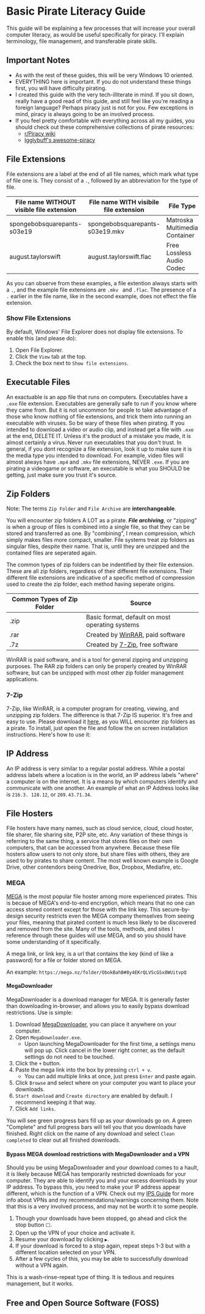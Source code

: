 # Basic Pirate Literacy Guide

This guide will be explaining a few processes that will increase your overall computer literacy, as would be useful specifically for piracy. I'll explain terminology, file management, and transferable pirate skills. 

## Important Notes

- As with the rest of these guides, this will be very Windows 10 oriented. 
- EVERYTHING here is important. If you do not understand these things first, you will have difficulty pirating.
- I created this guide with the very tech-illiterate in mind. If you sit down, really have a good read of this guide, and still feel like you're reading a foreign language? Perhaps piracy just is not for you. Few exceptions in mind, piracy is always going to be an involved process.
- If you feel pretty comfortable with everything across all my guides, you should check out these comprehensive collections of pirate resources:
    - [r/Piracy wiki](https://www.reddit.com/r/Piracy/wiki/index)
    - [Igglybuff's awesome-piracy](https://github.com/Igglybuff/awesome-piracy)   

## File Extensions

File extensions are a label at the end of all file names, which mark what type of file one is. They consist of a ```.```, followed by an abbreviation for the type of file.

File name WITHOUT visible file extension | File name WITH visibile file extension | File Type | Media Type
-----------------------------------------|----------------------------------------|-----------|-----------
spongebobsquarepants-s03e19 | spongebobsquarepants-s03e19.mkv | Matroska Multimedia Container | Video
august.taylorswift | august.taylorswift.flac | Free Lossless Audio Codec | Audio

As you can observe from these examples, a file extention always starts with a ```.```, and the example file extensions are ```.mkv ``` and ```.flac```. The presence of a ```.``` earlier in the file name, like in the second example, does not effect the file extension. 

### Show File Extensions

By default, Windows' File Explorer does not display file extensions. To enable this (and please do):

1. Open File Explorer.
2. Click the ```View``` tab at the top.
3. Check the box next to ```Show file extensions```.

## Executable Files

An exactuable is an app file that runs on computers. Executables have a ```.exe``` file extension. Executables are generally safe to run if you know where they came from. But it is not uncommon for people to take advantage of those who know nothing of file extensions, and trick them into running an executable with viruses. So be wary of these files when pirating. If you intended to download a video or audio clip, and instead get a file with ```.exe``` at the end, DELETE IT. Unless it's the product of a mistake you made, it is almost certainly a virus. Never run executables that you don't trust. In general, if you dont recognize a file extension, look it up to make sure it is the media type you intended to download. For example, video files will almost always have ```.mp4``` and ```.mkv``` file extensions, NEVER ```.exe```. If you are pirating a videogame or software, an executable is what you SHOULD be getting, just make sure you trust it's source.

## Zip Folders

Note: The terms ```Zip Folder``` and ```File Archive``` are **interchangeable**.

You will encounter zip folders A LOT as a pirate. ***File archiving***, or "zipping" is when a group of files is combined into a single file, so that they can be stored and transferred as one. By "combining", I mean compression, which simply makes files more compact, smaller. File systems treat zip folders as singular files, despite their name. That is, until they are unzipped and the contained files are seperated again.

The common types of zip folders can be indentified by their file extension. These are all zip folders, regardless of their different file extensions. Their different file extensions are indicative of a specific method of compression used to create the zip folder, each method having seperate origins.

Common Types of Zip Folder | Source
----------------------|------------
.zip | Basic format, default on most operating systems
.rar | Created by [WinRAR](https://www.rarlab.com/), paid software
.7z | Created by [7-Zip](https://www.7-zip.org/), free software

WinRAR is paid software, and is a tool for general zipping and unzipping purposes. The RAR zip folders can only be properly created by WinRAR software, but can be unzipped with most other zip folder management applications. 

### 7-Zip

7-Zip, like WinRAR, is a computer program for creating, viewing, and unzipping zip folders. The difference is that 7-Zip IS superior. It's free and easy to use. Please download it [here](https://mega.nz/file/xYREDATB#Ft19APie0V79WkZHh7UAX0oT5_RWLz8y4eH5EE_YwnI), as you WILL encounter zip folders as a pirate. To install, just open the file and follow the on screen installation instructions. Here's how to use it:


## IP Address

An IP address is very similar to a regular postal address. While a postal address labels where a location is in the world, an IP address labels "where" a computer is on the internet. It is a means by which computers identify and communicate with one another. An example of what an IP Address looks like is ```216.3. 128.12```, or ```209.43.71.34```. 

## File Hosters

File hosters have many names, such as cloud service, cloud, cloud hoster, file sharer, file sharing site, P2P site, etc. Any variation of these things is referring to the same thing, a service that stores files on their own computers, that can be accessed from anywhere. Because these file hosters allow users to not only store, but share files with others, they are used to by pirates to share content. The most well known example is Google Drive, other contendors being Onedrive, Box, Dropbox, Mediafire, etc. 

### MEGA

[MEGA](https://mega.nz) is the most popular file hoster among more experienced pirates. This is becaue of MEGA's end-to-end encryption, which means that no one can access stored content except for those with the link key. This secure-by-design security restricts even the MEGA company themselves from seeing your files, meaning that pirated content is much less likely to be discovered and removed from the site. Many of the tools, methods, and sites I reference through these guides will use MEGA, and so you should have some understanding of it specifically. 

A mega link, or link key, is a url that contains the key (kind of like a password) for a file or folder stored on MEGA. 

An example: ```https://mega.nz/folder/ObokBahB#8y4EKrQLVScGSx8WUitvpQ``` 

#### MegaDownloader

MegaDownloader is a download manager for MEGA. It is generally faster than downloading in-browser, and allows you to easily bypass download restrictions. Use is simple:

1. Download [MegaDownloader](https://mega.nz/file/xBYXSKYI#VCIwix0sZIpdXD_kGW_uV0pvAmU6c2rsZrXM2lE1zQ4), you can place it anywhere on your computer.
2. Open ```MegaDownloader.exe```.
    - Upon launching MegaDownloader for the first time, a settings menu will pop up. Click cancel in the lower right corner, as the default settings do not need to be touched.
3. Click the ```+``` button.
4. Paste the mega link into the box by pressing ```ctrl + v```.
    - You can add multiple links at once, just press ```Enter``` and paste again.
5. Click ```Browse``` and select where on your computer you want to place your downloads.
6. ```Start download``` and ```Create directory``` are enabled by default. I recommend keeping it that way.
7. Click ```Add links```.

You will see green progress bars fill up as your downloads go on. A green "Complete" and full progress bars will tell you that you downloads have finished. Right click on the name of any download and select ```Clean completed``` to clear out all finished downloads. 

#### Bypass MEGA download restrictions with MegaDownloader and a VPN

Should you be using MegaDownloader and your download comes to a hault, it is likely because MEGA has temporarily restricted downloads for your computer. They are able to identify you and your excess downloads by your IP address. To bypass this, you need to make your IP address appear different, which is the function of a VPN. Check out my [IPS Guide](ips-guide.md) for more info about VPNs and my recommendations/warnings concerning them. Note that this is a very involved process, and may not be worth it to some people. 

1. Though your downloads have been stopped, go ahead and click the stop button ```⬜```.
2. Open up the VPN of your choice and activate it.
3. Resume your download by clicking ```▶️```.
4. If your download is forced to a stop again, repeat steps 1-3 but with a different location selected on your VPN.
5. After a few cycles of this, you may be able to successfully download without a VPN again.

This is a wash-rinse-repeat type of thing. It is tedious and requires management, but it works.

## Free and Open Source Software (FOSS)






